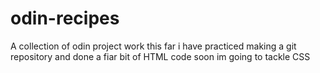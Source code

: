 # odin-recipes
A collection of odin project work
this far i have practiced making a git repository and done a fiar bit of HTML code
soon im going to tackle CSS
